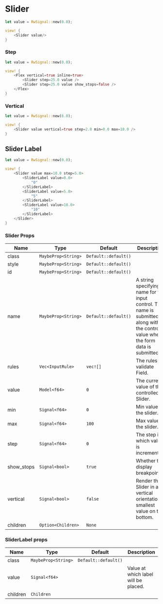 # Slider

```rust demo
let value = RwSignal::new(0.0);

view! {
    <Slider value/>
}
```

### Step

```rust demo
let value = RwSignal::new(0.0);

view! {
    <Flex vertical=true inline=true>
        <Slider step=25.0 value />
        <Slider step=25.0 value show_stops=false />
    </Flex>
}
```

### Vertical

```rust demo
let value = RwSignal::new(6.0);

view! {
    <Slider value vertical=true step=2.0 min=0.0 max=10.0 />
}
```

## Slider Label

```rust demo
let value = RwSignal::new(0.0);

view! {
    <Slider value max=10.0 step=5.0>
        <SliderLabel value=0.0>
            "0"
        </SliderLabel>
        <SliderLabel value=5.0>
            "5"
        </SliderLabel>
        <SliderLabel value=10.0>
            "10"
        </SliderLabel>
    </Slider>
}
```

### Slider Props

| Name | Type | Default | Description |
| --- | --- | --- | --- |
| class | `MaybeProp<String>` | `Default::default()` |  |
| style | `MaybeProp<String>` | `Default::default()` |  |
| id | `MaybeProp<String>` | `Default::default()` |  |
| name | `MaybeProp<String>` | `Default::default()` | A string specifying a name for the input control. This name is submitted along with the control's value when the form data is submitted. |
| rules | `Vec<InputRule>` | `vec![]` | The rules to validate Field. |
| value | `Model<f64>` | `0` | The current value of the controlled Slider. |
| min | `Signal<f64>` | `0` | Min value of the slider. |
| max | `Signal<f64>` | `100` | Max value of the slider. |
| step | `Signal<f64>` | `0` | The step in which value is incremented. |
| show_stops | `Signal<bool>` | `true` | Whether to display breakpoints. |
| vertical | `Signal<bool>` | `false` | Render the Slider in a vertical orientation, smallest value on the bottom. |
| children | `Option<Children>` | `None` |  |

### SliderLabel props

| Name     | Type                | Default              | Description                          |
| -------- | ------------------- | -------------------- | ------------------------------------ |
| class    | `MaybeProp<String>` | `Default::default()` |                                      |
| value    | `Signal<f64>`       |                      | Value at which label will be placed. |
| children | `Children`          |                      |                                      |

